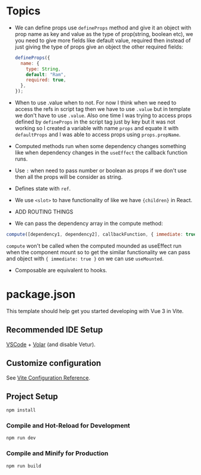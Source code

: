 # Topics

- We can define props use `defineProps` method and give it an object with prop name as key and value as the type of prop(string, boolean etc), we you need to give more fields like default value, required then instead of just giving the type of props give an object the other required fields:

  ```javascript
  defineProps({
    name: {
      type: String,
      default: "Ram",
      required: true,
    },
  });
  ```

- When to use .value when to not. For now I think when we need to access the refs in script tag then we have to use `.value` but in template we don't have to use `.value`. Also one time I was trying to access props defined by `defineProps` in the script tag just by key but it was not working so I created a variable with name `props` and equate it with `defaultProps` and I was able to access props using `props.propName`.

- Computed methods run when some dependency changes something like when dependency changes in the `useEffect` the callback function runs.
- Use `:` when need to pass number or boolean as props if we don't use then all the props will be consider as string.
- Defines state with `ref`.

- We use `<slot>` to have functionality of like we have `{children}` in React.

- ADD ROUTING THINGS

- We can pass the dependency array in the compute method:

```javascript
compute([dependency1, dependency2], callbackFunction, { immediate: true });
```

`compute` won't be called when the computed mounded as useEffect run when the component mount so to get the similar functionality we can pass and object with `{ immediate: true }` on we can use `useMounted`.

- Composable are equivalent to hooks.

# package.json

This template should help get you started developing with Vue 3 in Vite.

## Recommended IDE Setup

[VSCode](https://code.visualstudio.com/) + [Volar](https://marketplace.visualstudio.com/items?itemName=Vue.volar) (and disable Vetur).

## Customize configuration

See [Vite Configuration Reference](https://vitejs.dev/config/).

## Project Setup

```sh
npm install
```

### Compile and Hot-Reload for Development

```sh
npm run dev
```

### Compile and Minify for Production

```sh
npm run build
```
